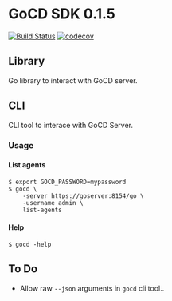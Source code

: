 # GoCD SDK 0.1.5

[![Build Status](https://travis-ci.org/drewsonne/gocdsdk.svg?branch=master)](https://travis-ci.org/drewsonne/gocdsdk)
[![codecov](https://codecov.io/gh/drewsonne/gocdsdk/branch/master/graph/badge.svg)](https://codecov.io/gh/drewsonne/gocdsdk)

## Library

Go library to interact with GoCD server.


## CLI

CLI tool to interace with GoCD Server.

### Usage

#### List agents

    $ export GOCD_PASSWORD=mypassword
    $ gocd \
        -server https://goserver:8154/go \
        -username admin \
        list-agents

#### Help

    $ gocd -help

## To Do

 - Allow raw `--json` arguments in `gocd` cli tool..